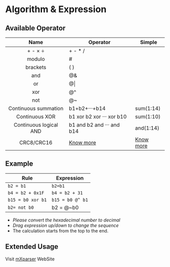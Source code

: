 # Algorithm & Expression

## Available Operator

|          Name          | Operator                                                                           | Simple                                                                             |
| :--------------------: | ---------------------------------------------------------------------------------- | ---------------------------------------------------------------------------------- |
|         + - × ÷        | + - \* /                                                                           |                                                                                    |
|         modulo         | #                                                                                  |                                                                                    |
|        brackets        | ( )                                                                                |                                                                                    |
|           and          | @&                                                                                 |                                                                                    |
|           or           | @\|                                                                                |                                                                                    |
|           xor          | @^                                                                                 |                                                                                    |
|           not          | @\~                                                                                |                                                                                    |
|  Continuous summation  | b1+b2+···+b14                                                                      | sum(1:14)                                                                          |
|     Continuous XOR     | b1 xor b2 xor ··· xor b10                                                          | sum(1:10)                                                                          |
| Continuous logical AND | b1 and b2 and ··· and b14                                                          | and(1:14)                                                                          |
|       CRC8/CRC16       | [Know more](https://why.yuyeye.cc/post/how-to-calculate-crc8-and-crc16-in-mtools/) | [Know more](https://why.yuyeye.cc/post/how-to-calculate-crc8-and-crc16-in-mtools/) |

## Example

| Rule              | Expression       |
| ----------------- | ---------------- |
| `b2 = b1`         | `b2=b1`          |
| `b4 = b2 + 0x1F`  | `b4 = b2 + 31`   |
| `b15 = b0 xor b1` | `b15 = b0 @^ b1` |
| `b2= not b0`      | b2 = @\~b0       |

* _Please convert the hexadecimal number to decimal_ 
* _Drag expression up/down to change the sequence_
* The calculation starts from the top to the end.

## Extended Usage

Visit [mXparser](http://mathparser.org/?s=Bitwise) WebSite
